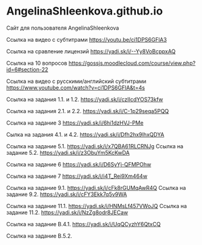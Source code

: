# AngelinaShleenkova.github.io
Сайт для пользователя AngelinaShleenkova


Ссылка на видео с субтитрами  https://youtu.be/ci1DPS6GFlA3
 
Ссылка на сравление лицензий https://yadi.sk/i/--Yy8VoBcppxAQ

Ссылка на 10 вопросов  https://gossjs.moodlecloud.com/course/view.php?id=6#section-22

Ссылка  на видео с русскими/английский  субтитрами  https://www.youtube.com/watch?v=ci1DPS6GFlA&t=4s

Ссылка на задания 1.1. и 1.2.  https://yadi.sk/i/czIIcdYOS73kfw

Ссылка на задания 2.1. и 2.2. https://yadi.sk/i/C-1p29seqa5PQQ 

Ссылка на задание 3  https://yadi.sk/i/6hi1dzHVJ-PMe

Сылка на задания 4.1. и 4.2. https://yadi.sk/i/Dfh2hx9lhxQDYA

Ссылка на задание 5.1.  https://yadi.sk/i/x7QBA61RLCRNJg
Ссылка на задание 5.2. https://yadi.sk/i/z3ObuYm5KcKwDA

Ссылка на задание 6 https://yadi.sk/i/D6SyYj-QFMPOhw

Ссылка на задание 7 https://yadi.sk/i/i4T_Rei9Xm464w

Ссылка на задание 9.1. https://yadi.sk/i/cFk8rGUMqAwR4Q
Ссылка на задание 9.2. https://yadi.sk/i/cFY3Ekk7q5v9WA

Ссылка на задание 11.1. https://yadi.sk/i/HNMsLf457VWoJQ
Ссылка на задание 11.2. https://yadi.sk/i/NzZg8odr8JECaw

Ссылка на задание В.4.1. https://yadi.sk/i/UqQCyzhY6QtxCQ

Ссылка на задание В.5.2. 
